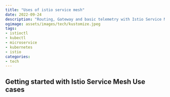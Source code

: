 ```yaml
---
title: "Uses of istio service mesh"
date: 2022-09-24
description: "Routing, Gateway and basic telemetry with Istio Service Mesh in Kubernetes cluster"
ogimage: assets/images/tech/kustomize.jpeg
tags: 
- istioctl
- kubectl
- microservice
- kubernetes
- istio
categories:
- tech
---
```

Getting started with Istio Service Mesh Use cases
---
